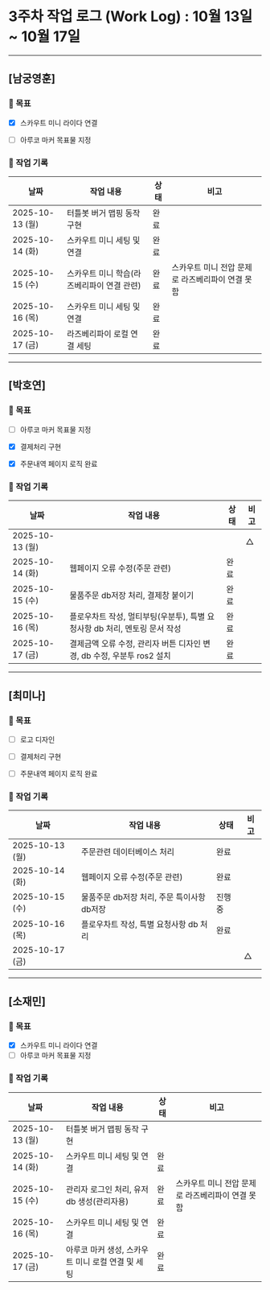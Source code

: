 # 3주차 작업 로그 (Work Log) : 10월 13일 ~ 10월 17일


---

## [남궁영훈]

### 🎯 목표

- [x] 스카우트 미니 라이다 연결
- [ ] 아루코 마커 목표물 지정



### 📅 작업 기록
| 날짜       | 작업 내용                      | 상태   | 비고 |
|------------|-------------------------------|--------|------|
| 2025-10-13 (월) | 터틀봇 버거 맵핑 동작 구현   |완료  |  |
| 2025-10-14 (화) | 스카우트 미니 세팅 및 연결 |완료 |  |
| 2025-10-15 (수) | 스카우트 미니 학습(라즈베리파이 연결 관련)|완료|스카우트 미니 전압 문제로 라즈베리파이 연결 못함 |
| 2025-10-16 (목) | 스카우트 미니 세팅 및 연결 |완료 |  |
| 2025-10-17 (금) | 라즈베리파이 로컬 연결 세팅 |완료 |  |
---

## [박호연]

### 🎯 목표
- [ ] 아루코 마커 목표물 지정
- [x] 결제처리 구현
- [x] 주문내역 페이지 로직 완료


### 📅 작업 기록
| 날짜       | 작업 내용                         | 상태       | 비고 |
|------------|----------------------------------|-----------|------|
| 2025-10-13 (월) |     |  |△  |
| 2025-10-14 (화) |웹페이지 오류 수정(주문 관련)  |완료 |  |
| 2025-10-15 (수) |물품주문 db저장 처리, 결제창 붙이기|완료| |
| 2025-10-16 (목) |플로우차트 작성, 멀티부팅(우분투), 특별 요청사항 db 처리, 멘토링 문서 작성  |완료 |  |
| 2025-10-17 (금) |결제금액 오류 수정, 관리자 버튼 디자인 변경, db 수정, 우분투 ros2 설치 |완료 |  |

---

## [최미나]

### 🎯 목표
- [ ] 로고 디자인
- [ ] 결제처리 구현
- [ ] 주문내역 페이지 로직 완료


### 📅 작업 기록
| 날짜       | 작업 내용                         | 상태       | 비고 |
|------------|----------------------------------|-----------|------|
| 2025-10-13 (월) |주문관련 데이터베이스 처리    |완료 |  |
| 2025-10-14 (화) |웹페이지 오류 수정(주문 관련)  |완료 |  |
| 2025-10-15 (수) | 물품주문 db저장 처리, 주문 특이사항 db저장|진행중| |
| 2025-10-16 (목) |플로우차트 작성,  특별 요청사항 db 처리 |완료 |  |
| 2025-10-17 (금) | | |△   |

---

## [소재민]

### 🎯 목표
- [x] 스카우트 미니 라이다 연결
- [ ] 아루코 마커 목표물 지정

### 📅 작업 기록
| 날짜       | 작업 내용                         | 상태       | 비고 |
|------------|----------------------------------|-----------|------|
| 2025-10-13 (월) | 터틀봇 버거 맵핑 동작 구현     |  |  |
| 2025-10-14 (화) | 스카우트 미니 세팅 및 연결 |완료 |  |
| 2025-10-15 (수) | 관리자 로그인 처리, 유저 db 생성(관리자용)|완료|스카우트 미니 전압 문제로 라즈베리파이 연결 못함 |
| 2025-10-16 (목) | 스카우트 미니 세팅 및 연결 |완료 |  |
| 2025-10-17 (금) | 아루코 마커 생성, 스카우트 미니 로컬 연결 및 세팅| 완료 |   |


